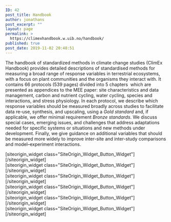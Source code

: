 ```yaml
---
ID: 42
post_title: Handbook
author: jonathans
post_excerpt: ""
layout: page
permalink: >
  https://climexhandbook.w.uib.no/handbook/
published: true
post_date: 2019-11-02 20:48:51
---
```

<div id="pl-42" class="panel-layout"><div id="pg-42-0" class="panel-grid panel-no-style" data-style="{&quot;background_image_attachment&quot;:false,&quot;background_display&quot;:&quot;tile&quot;,&quot;cell_alignment&quot;:&quot;flex-start&quot;}"><div id="pgc-42-0-0" class="panel-grid-cell" data-weight="0.8"><div id="panel-42-0-0-0" class="so-panel widget widget_sow-editor panel-first-child" data-index="0" data-style="{&quot;background_image_attachment&quot;:false,&quot;background_display&quot;:&quot;tile&quot;}"><div class="so-widget-sow-editor so-widget-sow-editor-base">
<div class="siteorigin-widget-tinymce textwidget">
	<p>The handbook of standardized methods in climate change studies (ClimEx Handbook) provides detailed descriptions of standardised methods for measuring a broad range of response variables in terrestrial ecosystems, with a focus on plant communities and the organisms they interact with. It contains 66 protocols (539 pages) divided into 5 chapters  which are presented as appendices to the MEE paper: site characteristics and data management, carbon and nutrient cycling, water cycling, species and interactions, and stress physiology. In each protocol, we describe which response variables should be measured broadly across studies to facilitate data re-use, synthesis, and upscaling, using a <em>Gold standard</em> and, if applicable, we offer minimal requirement<em> Bronze standards</em>. We discuss special cases, emerging issues, and challenges that address adaptations needed for specific systems or situations and new methods under development. Finally, we give guidance on additional variables that should be measured more widely to improve inter-site and inter-study comparisons and model–experiment interactions.</p>
</div>
</div></div><div id="panel-42-0-0-1" class="so-panel widget widget_sow-button" data-index="1" data-style="{&quot;background_image_attachment&quot;:false,&quot;background_display&quot;:&quot;tile&quot;}">[siteorigin_widget class="SiteOrigin_Widget_Button_Widget"][/siteorigin_widget]</div><div id="panel-42-0-0-2" class="so-panel widget widget_sow-button" data-index="2" data-style="{&quot;background_image_attachment&quot;:false,&quot;background_display&quot;:&quot;tile&quot;}">[siteorigin_widget class="SiteOrigin_Widget_Button_Widget"][/siteorigin_widget]</div><div id="panel-42-0-0-3" class="so-panel widget widget_sow-button" data-index="3" data-style="{&quot;background_image_attachment&quot;:false,&quot;background_display&quot;:&quot;tile&quot;}">[siteorigin_widget class="SiteOrigin_Widget_Button_Widget"][/siteorigin_widget]</div><div id="panel-42-0-0-4" class="so-panel widget widget_sow-button" data-index="4" data-style="{&quot;background_image_attachment&quot;:false,&quot;background_display&quot;:&quot;tile&quot;}">[siteorigin_widget class="SiteOrigin_Widget_Button_Widget"][/siteorigin_widget]</div><div id="panel-42-0-0-5" class="so-panel widget widget_sow-button panel-last-child" data-index="5" data-style="{&quot;background_image_attachment&quot;:false,&quot;background_display&quot;:&quot;tile&quot;}">[siteorigin_widget class="SiteOrigin_Widget_Button_Widget"][/siteorigin_widget]</div></div><div id="pgc-42-0-1" class="panel-grid-cell" data-weight="0.2"><div id="panel-42-0-1-0" class="so-panel widget widget_sow-button panel-first-child panel-last-child" data-index="6" data-style="{&quot;background_image_attachment&quot;:false,&quot;background_display&quot;:&quot;tile&quot;}">[siteorigin_widget class="SiteOrigin_Widget_Button_Widget"][/siteorigin_widget]</div></div></div><div id="pg-42-1" class="panel-grid panel-no-style"><div id="pgc-42-1-0" class="panel-grid-cell panel-grid-cell-empty" data-weight="1"></div></div></div>